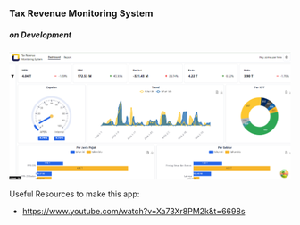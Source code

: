 ### Tax Revenue Monitoring System

##### on Development

![alt text](image.png)

Useful Resources to make this app:

- https://www.youtube.com/watch?v=Xa73Xr8PM2k&t=6698s
